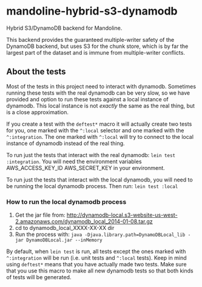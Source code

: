 # mandoline-hybrid-s3-dynamodb

Hybrid S3/DynamoDB backend for Mandoline.

This backend provides the guaranteed multiple-writer safety of the DynamoDB backend,
but uses S3 for the chunk store, which is by far the largest part of the dataset
and is immune from multiple-writer conflicts.

## About the tests

Most of the tests in this project need to interact with dynamodb.  Sometimes
running these tests with the real dynamodb can be very slow, so we have
provided and option to run these tests against a local instance of dynamodb.
This local instance is not *exactly* the same as the real thing, but is a close
approximation.

If you create a test with the `deftest*` macro it will actually create two
tests for you, one marked with the `^:local` selector and one marked with the
`^:integration`. The one marked with `^:local` will try to connect to the local
instance of dynamodb instead of the real thing.

To run just the tests that interact with the real dynamodb: `lein test
:integration`. You will need the environment variables AWS_ACCESS_KEY_ID
AWS_SECRET_KEY in your environment.

To run just the tests that interact with the local dynamodb, you will need to
be running the local dynamodb process. Then run: `lein test :local`

###  How to run the local dynamodb process

1. Get the jar file from:
   http://dynamodb-local.s3-website-us-west-2.amazonaws.com/dynamodb_local_2014-01-08.tar.gz
2. cd to dynamodb_local_XXXX-XX-XX dir
3. Run the process with: `java -Djava.library.path=DynamoDBLocal_lib -jar
   DynamoDBLocal.jar --inMemory`

By default, when `lein test` is run, all tests except the ones marked with
`^:integration` will be run (i.e. unit tests and `^:local` tests). Keep in mind
using `deftest*` means that you have actually made two tests. Make sure that
you use this macro to make all new dynamodb tests so that both kinds of tests
will be generated.
